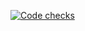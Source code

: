 [![Code checks](https://github.com/intomixins/SibDevApiStructure/actions/workflows/checks.yml/badge.svg)](https://github.com/intomixins/SibDevApiStructure/actions/workflows/checks.yml)